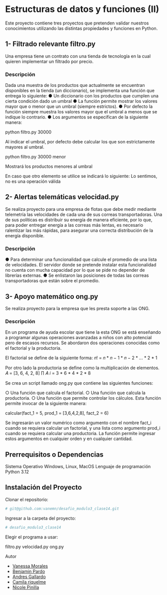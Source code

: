 # Estructuras de datos y funciones (II)

Este proyecto contiene tres proyectos que pretenden validar nuestros conocimientos utilizando las distintas propiedades y funciones en Python.

## 1- Filtrado relevante filtro.py

Una empresa tiene un contrato con una tienda de tecnología en la cual quieren implementar
un filtrado por precio. 

### Descripción

Dada una muestra de los productos que actualmente se encuentran disponibles
en la tienda (un diccionario), se implementa una función que entrega lo
siguiente:
● Un diccionario con los productos que cumplen una cierta condición dado un umbral
● La función permite mostrar los valores mayor que o menor que un umbral
(siempre estrictos).
● Por defecto la función siempre muestra los valores mayor que el umbral a
menos que se indique lo contrario.
● Los argumentos se especifican de la siguiente manera:

python filtro.py 30000

Al indicar el umbral, por defecto debe calcular
los que son estrictamente mayores al umbral.

python filtro.py 30000 menor

Mostrará los productos menores al umbral 

En caso que otro elemento se utilice se indicará lo siguiente:
Lo sentimos, no es una operación válida


## 2- Alertas telemáticas velocidad.py

Se realiza proyecto para una empresa de flotas que debe medir mediante telemetría las velocidades de cada una de sus correas transportadoras. Una de sus políticas es distribuir su energía de manera eficiente, por lo que, para poder entregar energía a las correas más lentas, es necesario ralentizar las más rápidas, para asegurar una correcta distribución de la energía disponible.

### Descripción

● Para determinar una funcionalidad que calcule el promedio de una lista de velocidades. El servidor donde se pretende instalar esta funcionalidad no cuenta con mucha capacidad por lo que se pide no depender de librerías externas.
● Se enlistaron las posiciones de todas las correas transportadoras que están sobre el
promedio.


## 3- Apoyo matemático ong.py

Se realiza proyecto para la empresa que les presta soporte a las ONG. 

### Descripción

En un programa de ayuda escolar que tiene la esta ONG se está enseñando a programar algunas operaciones
avanzadas a niños con alto potencial pero de escasos recursos. Se abordaron dos
operaciones conocidas como el factorial y la productoria.

El factorial se define de la siguiente forma:
𝑛! = 𝑛 * 𝑛 − 1 * 𝑛 − 2 * ... * 2 * 1

Por otro lado la productoria se define como la multiplicación de elementos.
𝐴 = [3, 6, 4, 2, 8]
∏ 𝐴
𝑖 = 3 * 6 * 4 * 2 * 8

Se crea un script llamado ong.py que contiene las siguientes funciones:

○ Una función que calcula el factorial.
○ Una función que calcula la productoria.
○ Una función que permite controlar los cálculos. Esta función permite invocar
de la siguiente manera:

calcular(fact_1 = 5, prod_1 = [3,6,4,2,8], fact_2 = 6)

Se ingresarán un valor numérico como argumento con el nombre fact_i cuando se requiera
calcular un factorial, y una lista como argumento prod_i cuando se requiera calcular una
productoria. La función permite ingresar estos argumentos en
cualquier orden y en cualquier cantidad. 

## Prerrequisitos o Dependencias

Sistema Operativo Windows, Linux, MacOS
Lenguaje de programación Python 3.12

## Instalación del Proyecto

Clonar el repositorio:

```bash
# git@github.com:vanemn/desafio_modulo3_clase14.git
```



Ingresar a la carpeta del proyecto:

```bash
# desafio_modulo3_clase14
```

Elegir el programa a usar:

filtro.py
velocidad.py
ong.py


Autor
- [Vanessa Morales](https://github.com/vanemn)
- [Benjamin Pardo](https://github.com/bpardo02)
- [Andres Gallardo](https://github.com/AndresGallardo95)
- [Camila riquelme](https://github.com/camilariquelme)
- [Nicole Pinilla](https://github.com/Npinilla19)

